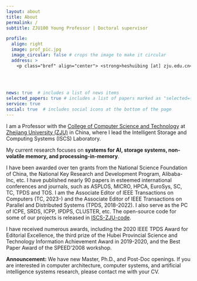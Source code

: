 ```yaml
---
layout: about
title: About
permalink: /
subtitle: ZJU100 Young Professor | Doctoral supervisor 

profile:
  align: right
  image: prof_pic.jpg
  image_circular: false # crops the image to make it circular
  address: >
    <p class="bref" align="center"> <strong>heshuibing [at] zju.edu.cn</strong></p>
    
    
    

news: true  # includes a list of news items
selected_papers: true # includes a list of papers marked as "selected={true}"
service: true
social: true  # includes social icons at the bottom of the page
---
```


<!-- # Write your biography here. Tell the world about yourself. Link to your favorite [subreddit](http://reddit.com). You can put a picture in, too. The code is already in, just name your picture `prof_pic.jpg` and put it in the `img/` folder.

# Put your address / P.O. box / other info right below your picture. You can also disable any these elements by editing `profile` property of the YAML header of your `_pages/about.md`. Edit `_bibliography/papers.bib` and Jekyll will render your [publications page](/al-folio/publications/) automatically.

# Link to your social media connections, too. This theme is set up to use [Font Awesome icons](http://fortawesome.github.io/Font-Awesome/) and [Academicons](https://jpswalsh.github.io/academicons/), like the ones below. Add your Facebook, Twitter, LinkedIn, Google Scholar, or just disable all of them. -->

I am a Professor with the [College of Computer
Science and Technology](http://www.en.cs.zju.edu.cn/) at [Zhejiang
University (ZJU)](https://www.zju.edu.cn/english/) in China,
where I lead the Intelligent Storage and Computing Systems (ISCS)
Laboratory. 
<!-- I obtained my Ph.D. in computer science and technology from Huazhong University of Science and
Technology in 2009, and was a postdoctor at the Illinois
Institute of Technology from 2011 to 2015. -->
My current research focuses on **systems for AI, storage systems, non-volatile
memory, and processing-in-memory**.
<!-- Systems for AI, Storage Systems, Non-Volatile Memory, Processing in Memory -->
<!-- AI/ML systems, high-performance computing, storage systems, non-volatile memory,
and in-memory computing -->

I have been awarded over ten grants from the National Science Foundation of
China, the National Key Research and Development Program,
Alibaba-Inc, etc.
I have published nearly 90 papers in esteemed international
conferences and journals, such as ASPLOS, MICRO, HPCA, EuroSys, SC, TC,
TPDS and TOS. I am the Associate Editor of IEEE Transactions
on Computers (TC, 2023-) and the Associate Editor of IEEE Transactions
on Parallel and Distributed Systems (TPDS, 2018-2022). 
I also serve as the PC of ICPE, SRDS, ICPP, IPDPS, CLUSTER, etc. 
The open-source code for some of our projects is released in
[ISCS-ZJU-code](https://github.com/ISCS-ZJU).

I have received numerous awards, including the 2020 IEEE TPDS
Award for Editorial Excellence, the third prize of the Hubei
Provincial Science and Technology Information Achievement
Award in 2019-2020, and the Best Paper Award of the
SPEED'2008 workshop.

**Announcement:** We have new Master, Ph.D., and Post-Doc
openings. If you are interested in computer architecture,
computer systems, and artificial intelligence systems research,
please contact me with your CV.